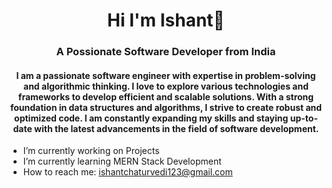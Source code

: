 <h1 align="center">Hi I'm Ishant👋</h1>
<h3 align="center">A Possionate Software Developer from India</h3>

<h4 align="center">I am a passionate software engineer with expertise in problem-solving and algorithmic thinking. I love to explore various 
   technologies and frameworks to develop efficient and scalable solutions. With a strong foundation in data structures and 
   algorithms, I strive to create robust and optimized code. I am constantly expanding my skills and staying up-to-date with 
   the latest advancements in the field of software development.</h4>

-  I’m currently working on Projects
-  I’m currently learning MERN Stack Development
-  How to reach me: ishantchaturvedi123@gmail.com

<!--
**Ishantchaturvedi/Ishantchaturvedi** is a ✨ _special_ ✨ repository because its `README.md` (this file) appears on your GitHub profile.

Here are some ideas to get you started:

- 🔭 I’m currently working on Build Projects.
- 🌱 I’m currently learning MERN Stack Development
- 👯 I’m looking to collaborate on ...
- 🤔 I’m looking for help with ...
- 💬 Ask me about ...
- 📫 How to reach me: ishantchaturvedi123@gmail.com
- 😄 Pronouns: ...
- ⚡ Fun fact: ...
-->
